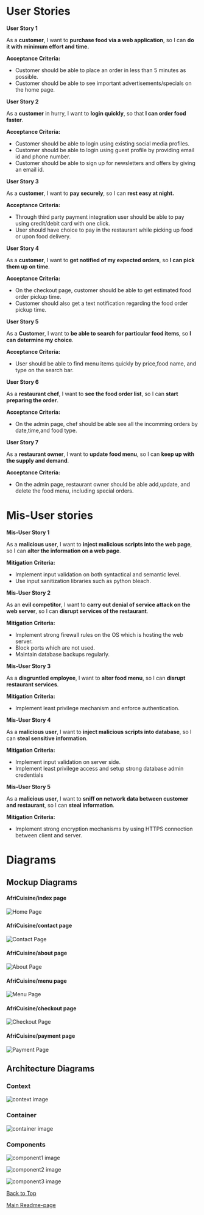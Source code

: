 # User Stories

**User Story 1**

As a **customer**, I want to **purchase food via a web application**, so I can **do it with minimum effort and time.**

**Acceptance Criteria:**

* Customer should be able to place an order in less than 5 minutes as possible.
* Customer should be able to see important advertisements/specials on the home page.  

**User Story 2**

As a **customer** in hurry, I want to **login quickly**, so that **I can order food faster**.

**Acceptance Criteria:**
* Customer should be able to login using existing social media profiles.
* Customer should be able to login using guest profile by providing email id and phone number.
* Customer should be able to sign up for newsletters and offers by giving an email id.

**User Story 3**

As a **customer**, I want to **pay securely**, so I can **rest easy at night.**

**Acceptance Criteria:**

* Through third party payment integration user should be able to pay using credit/debit card with one click.
* User should have choice to pay in the restaurant while picking up food or upon food delivery.

**User Story 4**

As a **customer**, I want to **get notified of my expected orders**, so **I can pick them up on time**.

**Acceptance Criteria:**

* On the checkout page, customer should be able to get estimated food order pickup time.
* Customer should also get a text notification regarding the food order pickup time.  

**User Story 5**

As a **Customer**, I want to **be able to search for particular food items**, so **I can determine my choice**.

**Acceptance Criteria:**

-	User should be able to find menu items quickly by price,food name, and type on the search bar.

**User Story 6**

As a **restaurant chef**, I want to **see the food order list**, so I can **start preparing the order**.

**Acceptance Criteria:**
* On the admin page, chef should be able see all the incomming orders by date,time,and food type.

**User Story 7**

As a **restaurant owner**, I want to **update food menu**, so I can **keep up with the supply and demand**.

**Acceptance Criteria:**

* On the admin page, restaurant owner should be able add,update, and delete the food menu, including special orders.

# Mis-User stories

**Mis-User Story 1**

As a **malicious user**, I want to **inject malicious scripts into the web page**, so I can **alter the information on a web page**.

**Mitigation Criteria:**
* Implement input validation on both syntactical and semantic level.
* Use input sanitization libraries such as python bleach.

**Mis-User Story 2**

As an **evil competitor**, I want to **carry out denial of service attack on the web server**, so I can **disrupt services of the restaurant**.

**Mitigation Criteria:**
* Implement strong firewall rules on the OS which is hosting the web server.
* Block ports which are not used.
* Maintain database backups regularly.

**Mis-User Story 3**

As a **disgruntled employee**, I want to **alter food menu**, so I can **disrupt restaurant services**.

**Mitigation Criteria:**
* Implement least privilege mechanism and enforce authentication.

**Mis-User Story 4**

As a **malicious user**, I want to **inject malicious scripts into database**, so I can **steal sensitive information**.

**Mitigation Criteria:**
* Implement input validation on server side.
* Implement least privilege access and setup strong database admin credentials

**Mis-User Story 5**

As a **malicious user**, I want to **sniff on network data between customer and restaurant**, so I can **steal information**.

**Mitigation Criteria:**
* Implement strong encryption mechanisms by using HTTPS connection between client and server.

# Diagrams

## Mockup Diagrams

#### AfriCuisine/index page
![Home Page](/docs/images/mc1.jpg)

#### AfriCuisine/contact page
![Contact Page](/docs/images/mc2.jpg)

#### AfriCuisine/about page
![About Page](/docs/images/mc3.jpg)

#### AfriCuisine/menu page
![Menu Page](/docs/images/mc4.jpg)

#### AfriCuisine/checkout page
![Checkout Page](/docs/images/mc5.jpg)

#### AfriCuisine/payment page
![Payment Page](/docs/images/mc6.jpg)


## Architecture Diagrams

### Context

![context image](/docs/images/ad1-context.png)

### Container

![container image](/docs/images/ad2-container.png)

### Components

![component1 image](/docs/images/ad3-component-django.png)

![component2 image](/docs/images/ad4-component-database-server.png)

![component3 image](/docs/images/ad5-component-ember.png)


[Back to Top](#user-stories)

[Main Readme-page](/README.md)  
